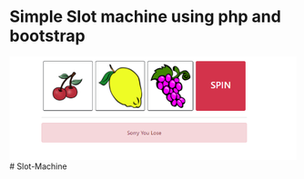 # Simple Slot machine using php and bootstrap

[![Simple Slot machine using php and bootstrap By Ayoub Bablil](./images/Capture.png)](https://nicehalf.com)
#   S l o t - M a c h i n e 
 
 